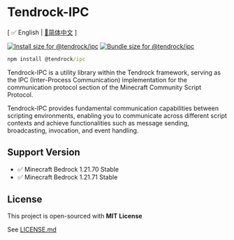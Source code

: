 # Tendrock-IPC

[ ✅ English  | [📃简体中文](./README_CN.md) ]

<a href="https://pkg-size.dev/@tendrock/ipc@0.2.0-alpha"><img src="https://pkg-size.dev/badge/install/36671" title="Install size for @tendrock/ipc"></a>
<a href="https://pkg-size.dev/@tendrock/ipc@0.2.0-alpha"><img src="https://pkg-size.dev/badge/bundle/5571" title="Bundle size for @tendrock/ipc"></a>

```cmd
npm install @tendrock/ipc
```

Tendrock-IPC is a utility library within the Tendrock framework, serving as the IPC (Inter-Process Communication) implementation for the communication protocol section of the Minecraft Community Script Protocol. 

Tendrock-IPC provides fundamental communication capabilities between scripting environments, enabling you to communicate across different script contexts and achieve functionalities such as message sending, broadcasting, invocation, and event handling.

## Support Version

- ✅ Minecraft Bedrock 1.21.70 Stable
- ✅ Minecraft Bedrock 1.21.71 Stable

## License

This project is open-sourced with **MIT License**

See [LICENSE.md](./LICENSE.md)